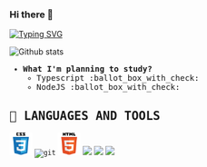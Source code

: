 ### Hi there 👋

[![Typing SVG](https://readme-typing-svg.herokuapp.com?multiline=true&width=500&lines=I'm+a+Front-end+developer.++++++++++)](https://git.io/typing-svg)


![Github stats](https://github-readme-stats.vercel.app/api?username=davide-lombardo&theme=highcontrast&show_icons=true&count_private=true)


[//]: # (IMG SHIELDS FROM: https://github.com/alexandresanlim/Badges4-README.md-Profile)


<samp>
    <ul>
        <li><strong>What I'm planning to study?</strong>
            <ul>
                <li>Typescript :ballot_box_with_check:</li>
                <li>NodeJS :ballot_box_with_check:</li>
            </ul>
        </li>
    </ul>
</samp>



<h2><samp>🔧 LANGUAGES AND TOOLS</samp></h2>
 
<code><img src="https://raw.githubusercontent.com/devicons/devicon/master/icons/css3/css3-original-wordmark.svg" alt="css3" width="40" height="40"/></code>
<code><img src="https://www.vectorlogo.zone/logos/git-scm/git-scm-icon.svg" alt="git" width="40" height="40"/></code>
<code><img src="https://raw.githubusercontent.com/devicons/devicon/master/icons/html5/html5-original-wordmark.svg" alt="html5" width="40" height="40"/></code>
<code><img height="40" src="https://raw.githubusercontent.com/shinokada/shinokada/master/assets/javascript.png"></code>
<code><img height="40" src="https://raw.githubusercontent.com/shinokada/shinokada/master/assets/php.png"></code>
<code><img height="40" src="https://raw.githubusercontent.com/shinokada/shinokada/master/assets/visual-studio-code.png"></code>

